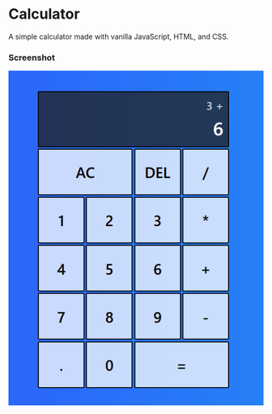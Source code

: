 # Calculator
A simple calculator made with vanilla JavaScript, HTML, and CSS.

### Screenshot

![calculator screenshot](screenshot.png)
